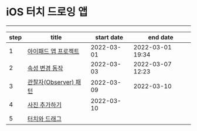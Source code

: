 # iOS 터치 드로잉 앱

---

| step | title                                    | start date | end date         |
| ---- | ---------------------------------------- | ---------- | ---------------- |
| 1    | [아이패드 앱 프로젝트](./docs/step1.md)  | 2022-03-01 | 2022-03-01 19:34 |
| 2    | [속성 변경 동작](./docs/step2.md)        | 2022-03-03 | 2022-03-07 12:23 |
| 3    | [관찰자(Observer) 패턴](./docs/step3.md) | 2022-03-09 | 2022-03-10       |
| 4    | [사진 추가하기](./docs/step4.md)         | 2022-03-10 |                  |
| 5    | [터치와 드래그](./docs/step5.md)         |            |                  |
